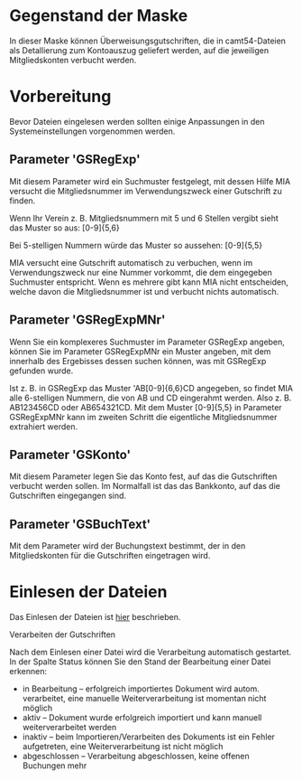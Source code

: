 # Gegenstand der Maske

In dieser Maske können Überweisungsgutschriften, die in camt54-Dateien als Detallierung zum Kontoauszug geliefert werden, auf die jeweiligen Mitgliedskonten verbucht werden.

# Vorbereitung

Bevor Dateien eingelesen werden sollten einige Anpassungen in den Systemeinstellungen vorgenommen werden.

## Parameter 'GSRegExp'

Mit diesem Parameter wird ein Suchmuster festgelegt, mit dessen Hilfe MIA versucht die Mitgliedsnummer im Verwendungszweck einer Gutschrift zu finden.

Wenn Ihr Verein z. B. Mitgliedsnummern mit 5 und 6 Stellen vergibt sieht das Muster so aus: \[0-9\]{5,6}

Bei 5-stelligen Nummern würde das Muster so aussehen: \[0-9\]{5,5}

MIA versucht eine Gutschrift automatisch zu verbuchen, wenn im Verwendungszweck nur eine Nummer vorkommt, die dem eingegeben Suchmuster entspricht. Wenn es mehrere gibt kann MIA nicht entscheiden, welche davon die Mitgliedsnummer ist und verbucht nichts automatisch.

## Parameter 'GSRegExpMNr'

Wenn Sie ein komplexeres Suchmuster im Parameter GSRegExp angeben, können Sie im Parameter GSRegExpMNr ein Muster angeben, mit dem innerhalb des Ergebisses dessen suchen können, was mit GSRegExp gefunden wurde.

 Ist z. B. in GSRegExp das Muster 'AB\[0-9\]{6,6}CD angegeben, so findet MIA alle 6-stelligen Nummern, die von AB und CD eingerahmt werden. Also z. B. AB123456CD oder AB654321CD. Mit dem Muster \[0-9\]{5,5} in Parameter GSRegExpMNr kann im zweiten Schritt die eigentliche Mitgliedsnummer extrahiert werden.

## Parameter 'GSKonto'

Mit diesem Parameter legen Sie das Konto fest, auf das die Gutschriften verbucht werden sollen. Im Normalfall ist das das Bankkonto, auf das die Gutschriften eingegangen sind.

## Parameter 'GSBuchText'

Mit dem Parameter wird der Buchungstext bestimmt, der in den Mitgliedskonten für die Gutschriften eingetragen wird.

# Einlesen der Dateien

Das Einlesen der Dateien ist [hier](http://des-mia.de/confluence/display/MIA/camt54-Dateien+einlesen) beschrieben.

Verarbeiten der Gutschriften

Nach dem Einlesen einer Datei wird die Verarbeitung automatisch gestartet. In der Spalte Status können Sie den Stand der Bearbeitung einer Datei erkennen:

-   in Bearbeitung – erfolgreich importiertes Dokument wird autom. verarbeitet, eine manuelle Weiterverarbeitung ist momentan nicht möglich
-   aktiv – Dokument wurde erfolgreich importiert und kann manuell weiterverarbeitet werden
-   inaktiv – beim Importieren/Verarbeiten des Dokuments ist ein Fehler aufgetreten, eine Weiterverarbeitung ist nicht möglich
-   abgeschlossen – Verarbeitung abgeschlossen, keine offenen Buchungen mehr